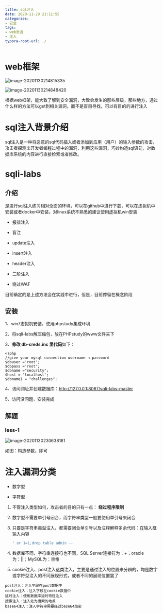```yaml
---
title: sql注入
date: 2020-11-20 21:11:55
categories:
- 安全
tags:
- web渗透
- 注入
typora-root-url: ./
---
```


# web框架

![image-20201130214815335](/blog.github.io/images/image-20201130214815335.png)

<!-- more -->

![image-20201130214848420](/blog.github.io/images/image-20201130214848420.png)

根据web框架，能大致了解到安全漏洞，大致会发生的那些层级，那些地方，通过什么样的方法可以get到相关漏洞，而不是盲目寻找，可以有目的的进行注入

# sql注入背景介绍

sql注入是一种将恶意的sql代码插入或者添加到应用（用户）的输入参数的攻击，攻击者探测出开发者编程过程中的漏洞，利用这些漏洞，巧妙构造sql语句，对数据库系统的内容进行直接检索或者修改。

#  sqli-labs

##  介绍

是进行sql注入练习相对全面的环境，可以在github中进行下载，可以在虚拟机中安装或者docker中安装，对linux系统不熟悉的建议使用虚拟机win安装

- 报错注入

- 盲注

- update注入

- insert注入

- header注入

- 二阶注入

- 绕过WAF

目前确定的是上述方法会在实践中进行，但是，目前停留在概念阶段

## 安装

1、win7虚拟机安装，使用phpstudy集成环境

2、将sqli-labs解压缩包，放在PHPstudy的www文件夹下

3、**修改 db-creds.inc 里代码**如下：

```
<?php
//give your mysql connection username n password
$dbuser ='root';
$dbpass ='root';
$dbname ="security";
$host = 'localhost';
$dbname1 = "challenges";
```

4、访问网址并创建数据库：http://127.0.0.1:8087/sqli-labs-master

5、访问没问题，安装完成

## 解题

### less-1

![image-20201130230638181](/blog.github.io/images/image-20201130230638181.png)

如图：构造参数，即可



# 注入漏洞分类

- 数字型

- 字符型

1. 不管注入类型如何，攻击者的目的只有一点： **绕过程序限制**

2. 数字型不需要单引号闭合，而字符串类型一般要使用单引号来闭合

3. 只要是字符串类型注入，都需要闭合单引号以及注释解释多余代码：在输入框输入内容

   ````sql
   ' or 1=1;drop table admin --
   ````

4. 数据库不同，字符串连接符也不同，SQL Server连接符为：+；oracle为：||；MySQL为：空格

5. cookie注入、post注入这类注入，主要是通过注入的位置来分辨的，均是数字或字符型注入的不同展现形式，或者不同的展现位置罢了

````
post注入：注入字段在post数据中
cookie注入：注入字段在cookie数据中
延时注入：使用数据库延时特性注入
搜索注入：注入处为搜索的地点
base64注入：注入字符串需要经过base64加密
````